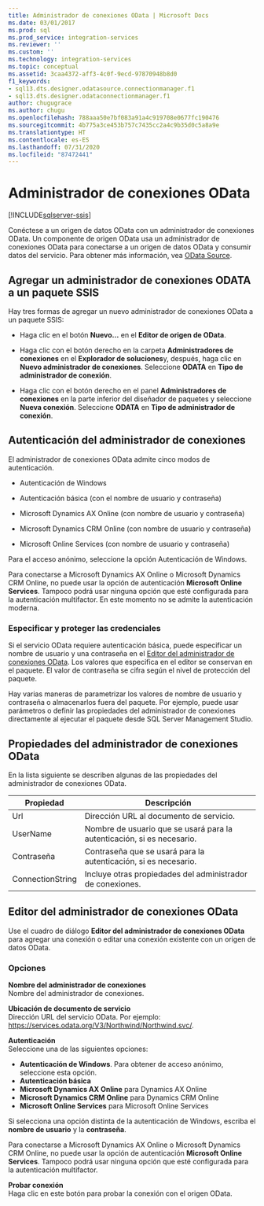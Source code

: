 ```yaml
---
title: Administrador de conexiones OData | Microsoft Docs
ms.date: 03/01/2017
ms.prod: sql
ms.prod_service: integration-services
ms.reviewer: ''
ms.custom: ''
ms.technology: integration-services
ms.topic: conceptual
ms.assetid: 3caa4372-aff3-4c0f-9ecd-97870948b8d0
f1_keywords:
- sql13.dts.designer.odatasource.connectionmanager.f1
- sql13.dts.designer.odataconnectionmanager.f1
author: chugugrace
ms.author: chugu
ms.openlocfilehash: 788aaa50e7bf083a91a4c919708e0677fc190476
ms.sourcegitcommit: 4b775a3ce453b757c7435cc2a4c9b35d0c5a8a9e
ms.translationtype: HT
ms.contentlocale: es-ES
ms.lasthandoff: 07/31/2020
ms.locfileid: "87472441"
---
```

# <a name="odata-connection-manager"></a>Administrador de conexiones OData

[!INCLUDE[sqlserver-ssis](../../includes/applies-to-version/sqlserver-ssis.md)]


 Conéctese a un origen de datos OData con un administrador de conexiones OData. Un componente de origen OData usa un administrador de conexiones OData para conectarse a un origen de datos OData y consumir datos del servicio. Para obtener más información, vea [OData Source](../../integration-services/data-flow/odata-source.md).  
  
## <a name="adding-an-odata-connection-manager-to-an-ssis-package"></a>Agregar un administrador de conexiones ODATA a un paquete SSIS  
 Hay tres formas de agregar un nuevo administrador de conexiones OData a un paquete SSIS:  
  
-   Haga clic en el botón **Nuevo…** en el **Editor de origen de OData**.  
  
-   Haga clic con el botón derecho en la carpeta **Administradores de conexiones** en el **Explorador de soluciones**y, después, haga clic en **Nuevo administrador de conexiones**. Seleccione **ODATA** en **Tipo de administrador de conexión**.  
  
-   Haga clic con el botón derecho en el panel **Administradores de conexiones** en la parte inferior del diseñador de paquetes y seleccione **Nueva conexión**. Seleccione **ODATA** en **Tipo de administrador de conexión**.  
  
## <a name="connection-manager-authentication"></a>Autenticación del administrador de conexiones  
 El administrador de conexiones OData admite cinco modos de autenticación.  
  
-   Autenticación de Windows  
  
-   Autenticación básica (con el nombre de usuario y contraseña)  

-   Microsoft Dynamics AX Online (con nombre de usuario y contraseña)
  
-   Microsoft Dynamics CRM Online (con nombre de usuario y contraseña)
  
-   Microsoft Online Services (con nombre de usuario y contraseña)  
  
Para el acceso anónimo, seleccione la opción Autenticación de Windows.  

Para conectarse a Microsoft Dynamics AX Online o Microsoft Dynamics CRM Online, no puede usar la opción de autenticación **Microsoft Online Services**. Tampoco podrá usar ninguna opción que esté configurada para la autenticación multifactor. En este momento no se admite la autenticación moderna. 
  
### <a name="specifying-and-securing-credentials"></a>Especificar y proteger las credenciales  
 Si el servicio OData requiere autenticación básica, puede especificar un nombre de usuario y una contraseña en el [Editor del administrador de conexiones OData](../../integration-services/connection-manager/odata-connection-manager-editor.md). Los valores que especifica en el editor se conservan en el paquete. El valor de contraseña se cifra según el nivel de protección del paquete.  
  
 Hay varias maneras de parametrizar los valores de nombre de usuario y contraseña o almacenarlos fuera del paquete. Por ejemplo, puede usar parámetros o definir las propiedades del administrador de conexiones directamente al ejecutar el paquete desde SQL Server Management Studio.  
  
## <a name="odata-connection-manager-properties"></a>Propiedades del administrador de conexiones OData  
 En la lista siguiente se describen algunas de las propiedades del administrador de conexiones OData.  
  
|Propiedad|Descripción|  
|-|-|  
|Url|Dirección URL al documento de servicio.|  
|UserName|Nombre de usuario que se usará para la autenticación, si es necesario.|  
|Contraseña|Contraseña que se usará para la autenticación, si es necesario.|  
|ConnectionString|Incluye otras propiedades del administrador de conexiones.|  
  
## <a name="odata-connection-manager-editor"></a>Editor del administrador de conexiones OData
  Use el cuadro de diálogo **Editor del administrador de conexiones OData** para agregar una conexión o editar una conexión existente con un origen de datos OData.  
  
### <a name="options"></a>Opciones  
 **Nombre del administrador de conexiones**  
 Nombre del administrador de conexiones.  
  
 **Ubicación de documento de servicio**  
 Dirección URL del servicio OData. Por ejemplo: https://services.odata.org/V3/Northwind/Northwind.svc/.  
  
 **Autenticación**  
Seleccione una de las siguientes opciones:
-   **Autenticación de Windows**. Para obtener de acceso anónimo, seleccione esta opción.
-   **Autenticación básica** 
-   **Microsoft Dynamics AX Online** para Dynamics AX Online
-   **Microsoft Dynamics CRM Online** para Dynamics CRM Online
-   **Microsoft Online Services** para Microsoft Online Services

Si selecciona una opción distinta de la autenticación de Windows, escriba el **nombre de usuario** y la **contraseña**. 

Para conectarse a Microsoft Dynamics AX Online o Microsoft Dynamics CRM Online, no puede usar la opción de autenticación **Microsoft Online Services**. Tampoco podrá usar ninguna opción que esté configurada para la autenticación multifactor.

 **Probar conexión**  
 Haga clic en este botón para probar la conexión con el origen OData.  
